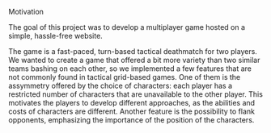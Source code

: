 Motivation

The goal of this project was to develop a multiplayer game hosted on a simple, hassle-free website.

The game is a fast-paced, turn-based tactical deathmatch for two players. We wanted to create a game that offered a bit more variety than two similar teams bashing on each other, so we implemented a few features that are not commonly found in tactical grid-based games. One of them is the assymmetry offered by the choice of characters: each player has a restricted number of characters that are unavailable to the other player. This motivates the players to develop different approaches, as the abilities and costs of characters are different. Another feature is the possibility to flank opponents, emphasizing the importance of the position of the characters.
